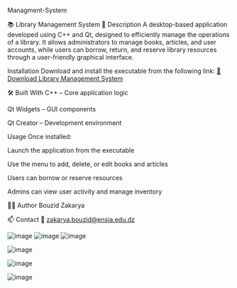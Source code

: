 Managment-System

📚 Library Management System
📝 Description
A desktop-based application developed using C++ and Qt, designed to efficiently manage the operations of a library. It allows administrators to manage books, articles, and user accounts, while users can borrow, return, and reserve library resources through a user-friendly graphical interface.

 Installation
Download and install the executable from the following link:
[🔗 Download Library Management System](https://mega.nz/file/PNUxWLKZ#oaBI41wo_SUp31zU7CmLvHO2inzbn1zvO4Y70GBwLDA)



🛠️ Built With
C++ – Core application logic

Qt Widgets – GUI components

Qt Creator – Development environment

Usage
Once installed:

Launch the application from the executable

Use the menu to add, delete, or edit books and articles

Users can borrow or reserve resources

Admins can view user activity and manage inventory

👨‍💻 Author
Bouzid Zakarya

📫 Contact
📧 zakarya.bouzid@ensia.edu.dz


![image](https://github.com/user-attachments/assets/212bb597-30dd-46e7-b35c-443d6b3b87d1)
![image](https://github.com/user-attachments/assets/3a1d961a-5c1f-49c6-94dc-b6717e20912c)
![image](https://github.com/user-attachments/assets/6915fc03-6916-4dc8-b151-b7d865330eeb)

![image](https://github.com/user-attachments/assets/30c34b98-9c09-4104-8c81-c426dfe08113)

![image](https://github.com/user-attachments/assets/b4f5ec29-a9ad-451e-b33e-6178381b641e)

![image](https://github.com/user-attachments/assets/8bff3b2c-8dbf-4901-9cf7-567871061201)



